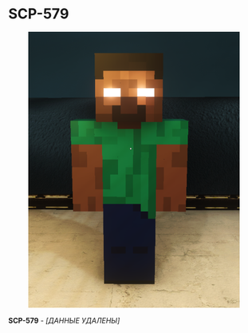 # SCP-579

<figure><img src="../../.gitbook/assets/im232age (1).png" alt=""><figcaption></figcaption></figure>

**SCP-579** - _\[ДАННЫЕ УДАЛЕНЫ]_

